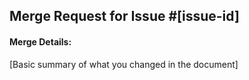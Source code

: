 ## Merge Request for Issue #[issue-id]

#### Merge Details:
[Basic summary of what you changed in the document]